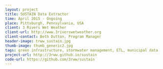 ```yaml
---
layout: project
title: SUSTAIN Data Extractor
time: April 2015 - Ongoing
place: Pittsburgh, Pennsylvania, USA
client: 3 Rivers Wet Weather
client-url: http://www.3riverswetweather.org
client-contact: Beth Dutton, Program Manager
header-image: trww_sustain.jpg
thumb-image: thumb_generic2.jpg
tags: green infrastructure, stormwater management, ETL, municipal data support, outreach
project-url: http://3rww.github.io/sustain
code-url: https://github.com/3rww/sustain
---
```

